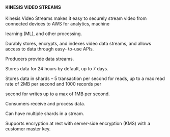 #### KINESIS VIDEO STREAMS


Kinesis Video Streams makes it easy to securely stream video from connected devices to AWS for analytics, machine

learning (ML), and other processing.


Durably stores, encrypts, and indexes video data streams, and allows access to data through easy- to-use APIs.


Producers provide data streams.


Stores data for 24 hours by default, up to 7 days.


Stores data in shards – 5 transaction per second for reads, up to a max read rate of 2MB per second and 1000 records per

second for writes up to a max of 1MB per second.


Consumers receive and process data.


Can have multiple shards in a stream.


Supports encryption at rest with server-side encryption (KMS) with a customer master key.

